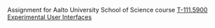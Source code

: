 Assignment for Aalto University School of Science course [T-111.5900 Experimental User Interfaces](https://noppa.aalto.fi/noppa/kurssi/t-111.5900/etusivu)
